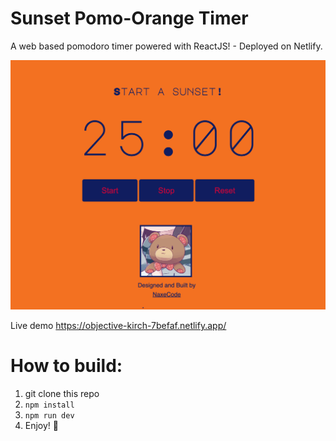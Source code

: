 # Sunset Pomo-Orange Timer
 A web based pomodoro timer powered with ReactJS! - Deployed on Netlify.
 
![Alt text](/public/pomo.png?raw=true "Image of Pomodoro App")

Live demo 
https://objective-kirch-7befaf.netlify.app/

# How to build:
1. git clone this repo
2. `npm install`
3. `npm run dev`
4. Enjoy! 🧇
